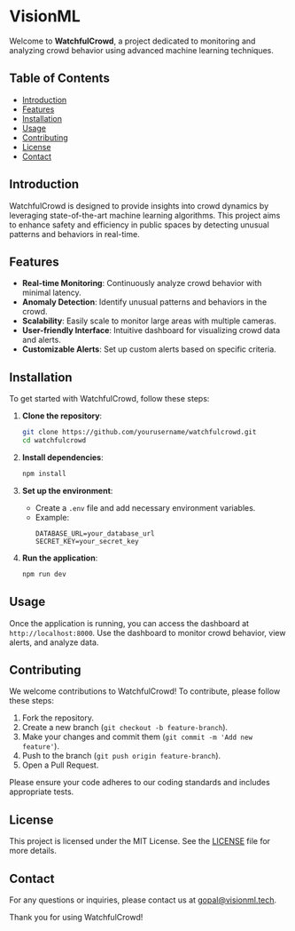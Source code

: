 # VisionML

Welcome to **WatchfulCrowd**, a project dedicated to monitoring and analyzing crowd behavior using advanced machine learning techniques.

## Table of Contents

- [Introduction](#introduction)
- [Features](#features)
- [Installation](#installation)
- [Usage](#usage)
- [Contributing](#contributing)
- [License](#license)
- [Contact](#contact)

## Introduction

WatchfulCrowd is designed to provide insights into crowd dynamics by leveraging state-of-the-art machine learning algorithms. This project aims to enhance safety and efficiency in public spaces by detecting unusual patterns and behaviors in real-time.

## Features

- **Real-time Monitoring**: Continuously analyze crowd behavior with minimal latency.
- **Anomaly Detection**: Identify unusual patterns and behaviors in the crowd.
- **Scalability**: Easily scale to monitor large areas with multiple cameras.
- **User-friendly Interface**: Intuitive dashboard for visualizing crowd data and alerts.
- **Customizable Alerts**: Set up custom alerts based on specific criteria.

## Installation

To get started with WatchfulCrowd, follow these steps:

1. **Clone the repository**:
    ```bash
    git clone https://github.com/yourusername/watchfulcrowd.git
    cd watchfulcrowd
    ```

2. **Install dependencies**:
    ```bash
    npm install
    ```

3. **Set up the environment**:
    - Create a `.env` file and add necessary environment variables.
    - Example:
        ```
        DATABASE_URL=your_database_url
        SECRET_KEY=your_secret_key
        ```

4. **Run the application**:
    ```bash
    npm run dev
    ```

## Usage

Once the application is running, you can access the dashboard at `http://localhost:8000`. Use the dashboard to monitor crowd behavior, view alerts, and analyze data.

## Contributing

We welcome contributions to WatchfulCrowd! To contribute, please follow these steps:

1. Fork the repository.
2. Create a new branch (`git checkout -b feature-branch`).
3. Make your changes and commit them (`git commit -m 'Add new feature'`).
4. Push to the branch (`git push origin feature-branch`).
5. Open a Pull Request.

Please ensure your code adheres to our coding standards and includes appropriate tests.

## License

This project is licensed under the MIT License. See the [LICENSE](LICENSE) file for more details.

## Contact

For any questions or inquiries, please contact us at [gopal@visionml.tech](mailto:support@watchfulcrowd.com).

Thank you for using WatchfulCrowd!